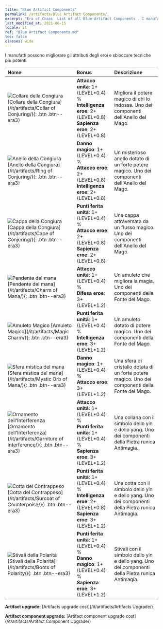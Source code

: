 ```yaml
---
title: "Blue Artifact Components"
permalink: /artifacts/Blue Artifact Components/
excerpt: "Era of Chaos  List of all Blue Artifact Components . I manufatti possono migliorare gli attributi degli eroi e sbloccare tecniche più potenti."
last_modified_at: 2021-06-15
locale: it
ref: "Blue Artifact Components.md"
toc: false
classes: wide
---
```


  I manufatti possono migliorare gli attributi degli eroi e sbloccare tecniche più potenti.

  |     Nome    |   Bonus | Descrizione | 
  |:------------|:--------|:------------| 
 | ![Collare della Congiura](/images/t/artifact_40221.png) [Collare della Congiura](/it/artifacts/Collar of Conjuring/){: .btn .btn--era3} | **Attacco unità**: 1+(LEVEL\*0.4) %<br/>**Intelligenza eroe**: 2+(LEVEL\*0.8)<br/>**Sapienza eroe**: 2+(LEVEL\*0.8) | Migliora il potere magico di chi lo indossa. Uno dei componenti dell'Anello del Mago. | 
 | ![Anello della Congiura](/images/t/artifact_40222.png) [Anello della Congiura](/it/artifacts/Ring of Conjuring/){: .btn .btn--era3} | **Danno magico**: 1+(LEVEL\*0.4) %<br/>**Attacco eroe**: 2+(LEVEL\*0.8)<br/>**Intelligenza eroe**: 2+(LEVEL\*0.8) | Un misterioso anello dotato di un forte potere magico. Uno dei componenti dell'Anello del Mago. | 
 | ![Cappa della Congiura](/images/t/artifact_40223.png) [Cappa della Congiura](/it/artifacts/Cape of Conjuring/){: .btn .btn--era3} | **Punti ferita unità**: 1+(LEVEL\*0.4) %<br/>**Attacco eroe**: 2+(LEVEL\*0.8)<br/>**Sapienza eroe**: 2+(LEVEL\*0.8) | Una cappa attraversata da un flusso magico. Uno dei componenti dell'Anello del Mago. | 
 | ![Pendente del mana](/images/t/artifact_40211.png) [Pendente del mana](/it/artifacts/Charm of Mana/){: .btn .btn--era3} | **Attacco unità**: 1+(LEVEL\*0.4) %<br/>**Difesa eroe**: 3+(LEVEL\*1.2) | Un amuleto che migliora la magia. Uno dei componenti della Fonte del Mago. | 
 | ![Amuleto Magico](/images/t/artifact_40212.png) [Amuleto Magico](/it/artifacts/Magic Charm/){: .btn .btn--era3} | **Punti ferita unità**: 1+(LEVEL\*0.4) %<br/>**Intelligenza eroe**: 3+(LEVEL\*1.2) | Un amuleto dotato di potere magico. Uno dei componenti della Fonte del Mago. | 
 | ![Sfera mistica del mana](/images/t/artifact_40213.png) [Sfera mistica del mana](/it/artifacts/Mystic Orb of Mana/){: .btn .btn--era3} | **Danno magico**: 1+(LEVEL\*0.4) %<br/>**Attacco eroe**: 3+(LEVEL\*1.2) | Una sfera di cristallo dotata di un forte potere magico. Uno dei componenti della Fonte del Mago. | 
 | ![Ornamento dell'Interferenza](/images/t/artifact_40231.png) [Ornamento dell'Interferenza](/it/artifacts/Garniture of Interference/){: .btn .btn--era3} | **Attacco unità**: 1+(LEVEL\*0.4) %<br/>**Punti ferita unità**: 1+(LEVEL\*0.4) %<br/>**Sapienza eroe**: 3+(LEVEL\*1.2) | Una collana con il simbolo dello yin e dello yang. Uno dei componenti della Pietra runica Antimagia. | 
 | ![Cotta del Contrappeso](/images/t/artifact_40232.png) [Cotta del Contrappeso](/it/artifacts/Surcoat of Counterpoise/){: .btn .btn--era3} | **Punti ferita unità**: 1+(LEVEL\*0.4) %<br/>**Intelligenza eroe**: 2+(LEVEL\*0.8)<br/>**Sapienza eroe**: 3+(LEVEL\*1.2) | Una cotta con il simbolo dello yin e dello yang. Uno dei componenti della Pietra runica Antimagia. | 
 | ![Stivali della Polarità](/images/t/artifact_40233.png) [Stivali della Polarità](/it/artifacts/Boots of Polarity/){: .btn .btn--era3} | **Punti ferita unità**: 1+(LEVEL\*0.4) %<br/>**Danno magico**: 1+(LEVEL\*0.4) %<br/>**Sapienza eroe**: 3+(LEVEL\*1.2) | Stivali con il simbolo dello yin e dello yang. Uno dei componenti della Pietra runica Antimagia. | 


  **Artifact upgrade:** [Artifacts upgrade cost](/it/artifacts/Artifacts Upgrade/)

 **Artifact component upgrade:** [Artifact component upgrade cost](/it/artifacts/Artifact Component Upgrade/)

